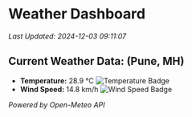 
# Weather Dashboard

_Last Updated: 2024-12-03 09:11:07_

## Current Weather Data: (Pune, MH)
- **Temperature:** 28.9 °C ![Temperature Badge](https://img.shields.io/badge/Temperature-Medium%20Temp-green)
- **Wind Speed:** 14.8 km/h ![Wind Speed Badge](https://img.shields.io/badge/Wind%20Speed-Low%20Wind-blue)

*Powered by Open-Meteo API*
